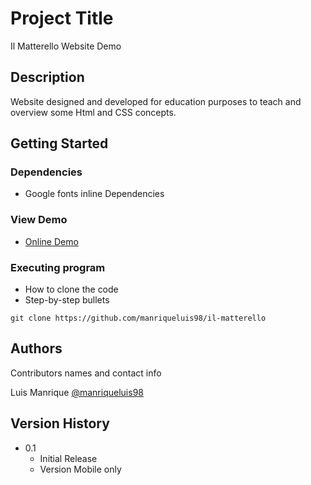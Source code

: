 # Project Title

Il Matterello Website Demo

## Description

Website designed and developed for education purposes to teach and overview some Html and CSS concepts.

## Getting Started

### Dependencies

* Google fonts inline Dependencies

### View Demo

* [Online Demo](https://ilmatterello.web.app/)

### Executing program

* How to clone the code
* Step-by-step bullets
```
git clone https://github.com/manriqueluis98/il-matterello
```

## Authors

Contributors names and contact info

Luis Manrique
[@manriqueluis98](https://www.linkedin.com/in/luis-manrique-julca-1a0a02175)

## Version History

* 0.1
    * Initial Release
    * Version Mobile only

